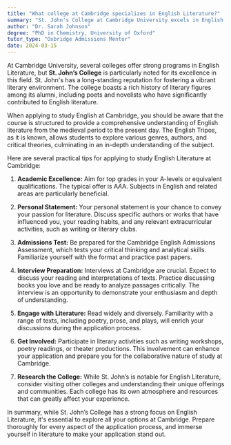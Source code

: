 ```yaml
---
title: "What college at Cambridge specializes in English Literature?"
summary: "St. John's College at Cambridge University excels in English Literature, offering a rich literary environment and tips for a successful application process."
author: "Dr. Sarah Johnson"
degree: "PhD in Chemistry, University of Oxford"
tutor_type: "Oxbridge Admissions Mentor"
date: 2024-03-15
---
```


At Cambridge University, several colleges offer strong programs in English Literature, but **St. John’s College** is particularly noted for its excellence in this field. St. John's has a long-standing reputation for fostering a vibrant literary environment. The college boasts a rich history of literary figures among its alumni, including poets and novelists who have significantly contributed to English literature.

When applying to study English at Cambridge, you should be aware that the course is structured to provide a comprehensive understanding of English literature from the medieval period to the present day. The English Tripos, as it is known, allows students to explore various genres, authors, and critical theories, culminating in an in-depth understanding of the subject.

Here are several practical tips for applying to study English Literature at Cambridge:

1. **Academic Excellence:** Aim for top grades in your A-levels or equivalent qualifications. The typical offer is A*A*A. Subjects in English and related areas are particularly beneficial.

2. **Personal Statement:** Your personal statement is your chance to convey your passion for literature. Discuss specific authors or works that have influenced you, your reading habits, and any relevant extracurricular activities, such as writing or literary clubs.

3. **Admissions Test:** Be prepared for the Cambridge English Admissions Assessment, which tests your critical thinking and analytical skills. Familiarize yourself with the format and practice past papers.

4. **Interview Preparation:** Interviews at Cambridge are crucial. Expect to discuss your reading and interpretations of texts. Practice discussing books you love and be ready to analyze passages critically. The interview is an opportunity to demonstrate your enthusiasm and depth of understanding.

5. **Engage with Literature:** Read widely and diversely. Familiarity with a range of texts, including poetry, prose, and plays, will enrich your discussions during the application process.

6. **Get Involved:** Participate in literary activities such as writing workshops, poetry readings, or theater productions. This involvement can enhance your application and prepare you for the collaborative nature of study at Cambridge.

7. **Research the College:** While St. John’s is notable for English Literature, consider visiting other colleges and understanding their unique offerings and communities. Each college has its own atmosphere and resources that can greatly affect your experience.

In summary, while St. John’s College has a strong focus on English Literature, it's essential to explore all your options at Cambridge. Prepare thoroughly for every aspect of the application process, and immerse yourself in literature to make your application stand out.
    
